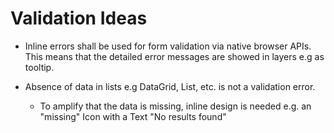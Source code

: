 # Validation Ideas

- Inline errors shall be used for form validation via native browser APIs. This means that the detailed error messages are showed in layers e.g as tooltip.

- Absence of data in lists e.g DataGrid, List, etc. is not a validation error.
    - To amplify that the data is missing, inline design is needed e.g. an "missing" Icon with a Text "No results found"